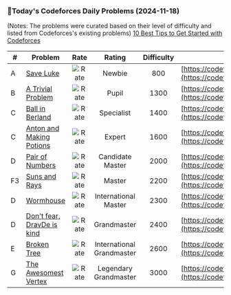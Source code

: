 ### 🌟Today's Codeforces Daily Problems (2024-11-18)
(Notes: The problems were curated based on their level of difficulty and listed from Codeforces's existing problems)
[10 Best Tips to Get Started with Codeforces](https://github.com/ika9810/Codeforces-Daily-Problems/blob/main/10%20Best%20Tips%20to%20Get%20Started%20with%20Codeforces.md)

| # | Problem | Rate| Rating | Difficulty | Contest |
|---| ----- | :--------: | :----------: | :----------: | ---------- |
|A|[Save Luke](https://codeforces.com/contest/624/problem/A)|![Rate](https://img.shields.io/badge/Newbie-800-lightgrey)|Newbie|800|[https://codeforces.com/contest/624](https://codeforces.com/contest/624)|
|B|[A Trivial Problem](https://codeforces.com/contest/633/problem/B)|![Rate](https://img.shields.io/badge/Pupil-1300-brightgreen)|Pupil|1300|[https://codeforces.com/contest/633](https://codeforces.com/contest/633)|
|C|[Ball in Berland](https://codeforces.com/contest/1475/problem/C)|![Rate](https://img.shields.io/badge/Specialist-1400-9cf)|Specialist|1400|[https://codeforces.com/contest/1475](https://codeforces.com/contest/1475)|
|C|[Anton and Making Potions](https://codeforces.com/contest/734/problem/C)|![Rate](https://img.shields.io/badge/Expert-1600-blue)|Expert|1600|[https://codeforces.com/contest/734](https://codeforces.com/contest/734)|
|D|[Pair of Numbers](https://codeforces.com/contest/359/problem/D)|![Rate](https://img.shields.io/badge/Candidate%20Master-2000-blueviolet)|Candidate Master|2000|[https://codeforces.com/contest/359](https://codeforces.com/contest/359)|
|F3|[Suns and Rays](https://codeforces.com/contest/316/problem/F3)|![Rate](https://img.shields.io/badge/Master-2200-orange)|Master|2200|[https://codeforces.com/contest/316](https://codeforces.com/contest/316)|
|D|[Wormhouse](https://codeforces.com/contest/62/problem/D)|![Rate](https://img.shields.io/badge/International%20Master-2300-orange)|International Master|2300|[https://codeforces.com/contest/62](https://codeforces.com/contest/62)|
|D|[Don't fear, DravDe is kind](https://codeforces.com/contest/28/problem/D)|![Rate](https://img.shields.io/badge/Grandmaster-2400-red)|Grandmaster|2400|[https://codeforces.com/contest/28](https://codeforces.com/contest/28)|
|E|[Broken Tree](https://codeforces.com/contest/758/problem/E)|![Rate](https://img.shields.io/badge/International%20Grandmaster-2600-red)|International Grandmaster|2600|[https://codeforces.com/contest/758](https://codeforces.com/contest/758)|
|G|[The Awesomest Vertex](https://codeforces.com/contest/1178/problem/G)|![Rate](https://img.shields.io/badge/Legendary%20Grandmaster-3000-red)|Legendary Grandmaster|3000|[https://codeforces.com/contest/1178](https://codeforces.com/contest/1178)|

